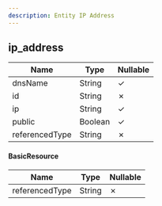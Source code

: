```yaml
---
description: Entity IP Address
---
```

ip_address
----------

| **Name**       | **Type** | **Nullable** |
| -------------- | -------- | ------------ |
| dnsName        | String   | &check;      |
| id             | String   | &cross;      |
| ip             | String   | &check;      |
| public         | Boolean  | &check;      |
| referencedType | String   | &cross;      |

#### BasicResource
| **Name**       | **Type** | **Nullable** |
| -------------- | -------- | ------------ |
| referencedType | String   | &cross;      |
